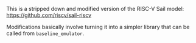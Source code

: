 This is a stripped down and modified version of the RISC-V Sail model: https://github.com/riscv/sail-riscv

Modifications basically involve turning it into a simpler library that can be called from `baseline_emulator`.
